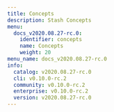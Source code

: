 ```yaml
---
title: Concepts
description: Stash Concepts
menu:
  docs_v2020.08.27-rc.0:
    identifier: concepts
    name: Concepts
    weight: 20
menu_name: docs_v2020.08.27-rc.0
info:
  catalog: v2020.08.27-rc.0
  cli: v0.10.0-rc.2
  community: v0.10.0-rc.2
  enterprise: v0.10.0-rc.2
  version: v2020.08.27-rc.0
---
```


